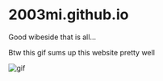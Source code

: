# 2003mi.github.io
Good wibeside that is all...

Btw this gif sums up this website pretty well

![gif](https://www.ninersnation.com/2015/11/1/9653814/49ers-vs-rams-2015-score-updates-time-tv-schedule-predictions)
